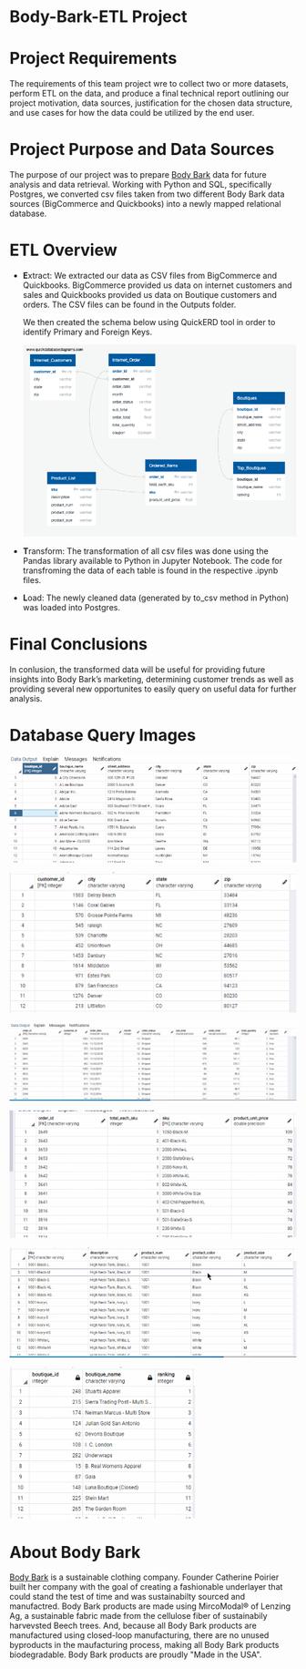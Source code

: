 # Body-Bark-ETL Project

# Project Requirements 
The requirements of this team project wre to collect two or more datasets, perform ETL on the data, and produce a final technical report outlining our project motivation, data sources, justification for the chosen data structure, and use cases for how the data could be utilized by the end user. 

# Project Purpose and Data Sources
The purpose of our project was to prepare [Body Bark](https://www.bodybark.com) data for future analysis and data retrieval. Working with Python and SQL, specifically Postgres, we converted csv files taken from two different Body Bark data sources (BigCommerce and Quickbooks) into a newly mapped relational database. 

# ETL Overview
* **E**xtract: We extracted our data as CSV files from BigCommerce and Quickbooks. BigCommerce provided us data on internet customers and sales and Quickbooks provided us data on Boutique customers and orders. The CSV files can be found in the Outputs folder. 

  We then created the schema below using QuickERD tool in order to identify Primary and Foreign Keys. 

  ![QuickDBD-ETLProject_FINAL](QuickDBD-ETLProject_FINAL.png)


* **T**ransform: The transformation of all csv files was done using the Pandas library available to Python in Jupyter Notebook. The code for transfroming the data of each table is found in the respective .ipynb files. 

* **L**oad: The newly cleaned data (generated by to_csv method in Python) was loaded into Postgres.  

# Final Conclusions
In conlusion, the transformed data will be useful for providing future insights into Body Bark’s marketing, determining customer trends as well as providing several new opportunites to easily query on useful data for further analysis.  

# Database Query Images
![Boutiques](/Data_Screenshots/Boutiques.png)

![Internet_Customers](/Data_Screenshots/Internet_Customers.png)

![Internet_Order](/Data_Screenshots/Internet_Order.png)

![Ordered_Items](/Data_Screenshots/Ordered_Items.png)

![Product_List](/Data_Screenshots/Product_List.png)

![Top_Boutiques](/Data_Screenshots/Top_Boutiques.png)

# About Body Bark
[Body Bark](https://www.bodybark.com) is a sustainable clothing company. Founder Catherine Poirier built her company with the goal of creating a fashionable underlayer that could stand the test of time and was sustainabilty sourced and manufactred. Body Bark products are made using MircoModal® of Lenzing Ag, a sustainable fabric made from the cellulose fiber of sustainabily harvevsted Beech trees. And, because all Body Bark products are manufactured using closed-loop manufacturing, there are no unused byproducts in the maufacturing process, making all Body Bark products biodegradable. Body Bark products are proudly "Made in the USA". 

